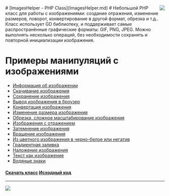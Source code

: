 
<img src='http://4.bp.blogspot.com/-C5AyzYXuuso/Tjqz9QaSxEI/AAAAAAAALGU/WcDtQUMcWs0/s200/imageshelper.png' align='right' />
# [ImagesHelper - PHP Class](ImagesHelper.md) #
Небольшой PHP класс для работы с изображениями: создание отражения, изменение размеров, поворот, конвертирование в другой формат, обрезка и т.д.. Класс использует GD библиотеку, и поддерживает самые распространённые графические форматы: GIF, PNG, JPEG. Можно выполнять несколько операций, без необходимости сохранять и повторной инициализации изображения.

# Примеры манипуляций с изображениями #

  * [Информация об изображении](ImagesHelperInfo.md)
  * [Скачивание изображения](ImagesHelperDownload.md)
  * [Сохранение изображения](ImagesHelperSave.md)
  * [Вывод изображения в броузер](ImagesHelperShow.md)
  * [Конвертация изображения](ImagesHelperConvert.md)
  * [Изменение размера изображения](ImagesHelperResize.md)
  * [Обрезка, сложное масштабирование изображения](ImagesHelperCrop.md)
  * [Изображения с отражением](ImagesHelperReflection.md)
  * [Затемнение изображения](ImagesHelperFade.md)
  * [Вращение изображения](ImagesHelperRotate.md)
  * [Из цветного изображения в черно-белое или негатив](ImagesHelperGrayscale.md)
  * [Градиентная заливка](ImagesHelperGradient.md)
  * [Наложение изображения](ImagesHelperOverlay.md)
  * [Текст как изображение](ImagesHelperText.md)
  * [Водяные знаки](ImagesHelperWatermark.md)

#### [Скачать класс](http://code.google.com/p/ag-php-classes/downloads/list)  [Исходный код](http://code.google.com/p/ag-php-classes/source/browse/#svn%2Ftrunk%2FImages) ####

---

<span>
<a href='http://www.gordejev.lv/'><img src='http://www.gordejev.lv/templates/gordejev/images/gora_88x31.png' /></a>
<br />
</span>